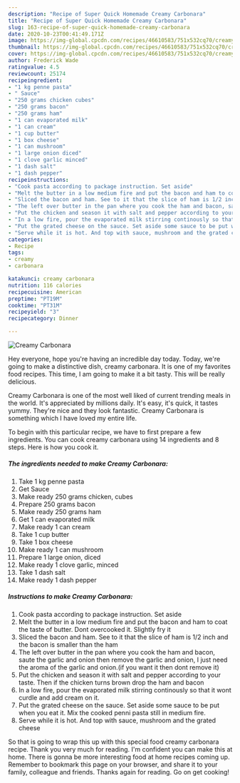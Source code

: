 ```yaml
---
description: "Recipe of Super Quick Homemade Creamy Carbonara"
title: "Recipe of Super Quick Homemade Creamy Carbonara"
slug: 163-recipe-of-super-quick-homemade-creamy-carbonara
date: 2020-10-23T00:41:49.171Z
image: https://img-global.cpcdn.com/recipes/46610583/751x532cq70/creamy-carbonara-recipe-main-photo.jpg
thumbnail: https://img-global.cpcdn.com/recipes/46610583/751x532cq70/creamy-carbonara-recipe-main-photo.jpg
cover: https://img-global.cpcdn.com/recipes/46610583/751x532cq70/creamy-carbonara-recipe-main-photo.jpg
author: Frederick Wade
ratingvalue: 4.5
reviewcount: 25174
recipeingredient:
- "1 kg penne pasta"
- " Sauce"
- "250 grams chicken cubes"
- "250 grams bacon"
- "250 grams ham"
- "1 can evaporated milk"
- "1 can cream"
- "1 cup butter"
- "1 box cheese"
- "1 can mushroom"
- "1 large onion diced"
- "1 clove garlic minced"
- "1 dash salt"
- "1 dash pepper"
recipeinstructions:
- "Cook pasta according to package instruction. Set aside"
- "Melt the butter in a low medium fire and put the bacon and ham to coat the taste of butter. Dont overcooked it. Slightly fry it"
- "Sliced the bacon and ham. See to it that the slice of ham is 1/2 inch and the bacon is smaller than the ham"
- "The left over butter in the pan where you cook the ham and bacon, saute the garlic and onion then remove the garlic and onion, I just need the aroma of the garlic and onion.(if you want it then dont remove it)"
- "Put the chicken and season it with salt and pepper according to your taste. Then if the chicken turns brown drop the ham and bacon"
- "In a low fire, pour the evaporated milk stirring continously so that it wont curdle and add cream on it."
- "Put the grated cheese on the sauce. Set aside some sauce to be put when you eat it. Mix the cooked penni pasta still in medium fire."
- "Serve while it is hot. And top with sauce, mushroom and the grated cheese"
categories:
- Recipe
tags:
- creamy
- carbonara

katakunci: creamy carbonara 
nutrition: 116 calories
recipecuisine: American
preptime: "PT19M"
cooktime: "PT31M"
recipeyield: "3"
recipecategory: Dinner

---
```



![Creamy Carbonara](https://img-global.cpcdn.com/recipes/46610583/751x532cq70/creamy-carbonara-recipe-main-photo.jpg)

Hey everyone, hope you're having an incredible day today. Today, we're going to make a distinctive dish, creamy carbonara. It is one of my favorites food recipes. This time, I am going to make it a bit tasty. This will be really delicious.

Creamy Carbonara is one of the most well liked of current trending meals in the world. It's appreciated by millions daily. It's easy, it's quick, it tastes yummy. They're nice and they look fantastic. Creamy Carbonara is something which I have loved my entire life.




To begin with this particular recipe, we have to first prepare a few ingredients. You can cook creamy carbonara using 14 ingredients and 8 steps. Here is how you cook it.

<!--inarticleads1-->

##### The ingredients needed to make Creamy Carbonara:

1. Take 1 kg penne pasta
1. Get  Sauce
1. Make ready 250 grams chicken, cubes
1. Prepare 250 grams bacon
1. Make ready 250 grams ham
1. Get 1 can evaporated milk
1. Make ready 1 can cream
1. Take 1 cup butter
1. Take 1 box cheese
1. Make ready 1 can mushroom
1. Prepare 1 large onion, diced
1. Make ready 1 clove garlic, minced
1. Take 1 dash salt
1. Make ready 1 dash pepper




<!--inarticleads2-->

##### Instructions to make Creamy Carbonara:

1. Cook pasta according to package instruction. Set aside
1. Melt the butter in a low medium fire and put the bacon and ham to coat the taste of butter. Dont overcooked it. Slightly fry it
1. Sliced the bacon and ham. See to it that the slice of ham is 1/2 inch and the bacon is smaller than the ham
1. The left over butter in the pan where you cook the ham and bacon, saute the garlic and onion then remove the garlic and onion, I just need the aroma of the garlic and onion.(if you want it then dont remove it)
1. Put the chicken and season it with salt and pepper according to your taste. Then if the chicken turns brown drop the ham and bacon
1. In a low fire, pour the evaporated milk stirring continously so that it wont curdle and add cream on it.
1. Put the grated cheese on the sauce. Set aside some sauce to be put when you eat it. Mix the cooked penni pasta still in medium fire.
1. Serve while it is hot. And top with sauce, mushroom and the grated cheese




So that is going to wrap this up with this special food creamy carbonara recipe. Thank you very much for reading. I'm confident you can make this at home. There is gonna be more interesting food at home recipes coming up. Remember to bookmark this page on your browser, and share it to your family, colleague and friends. Thanks again for reading. Go on get cooking!
